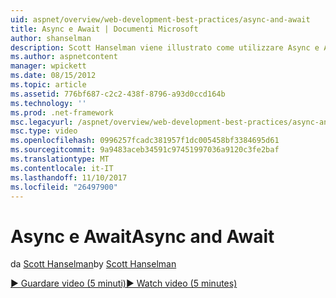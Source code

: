 ```yaml
---
uid: aspnet/overview/web-development-best-practices/async-and-await
title: Async e Await | Documenti Microsoft
author: shanselman
description: Scott Hanselman viene illustrato come utilizzare Async e Await supporto in ASP.NET 4.5.
ms.author: aspnetcontent
manager: wpickett
ms.date: 08/15/2012
ms.topic: article
ms.assetid: 776bf687-c2c2-438f-8796-a93d0ccd164b
ms.technology: ''
ms.prod: .net-framework
msc.legacyurl: /aspnet/overview/web-development-best-practices/async-and-await
msc.type: video
ms.openlocfilehash: 0996257fcadc381957f1dc005458bf3384695d61
ms.sourcegitcommit: 9a9483aceb34591c97451997036a9120c3fe2baf
ms.translationtype: MT
ms.contentlocale: it-IT
ms.lasthandoff: 11/10/2017
ms.locfileid: "26497900"
---
```

<a name="async-and-await"></a><span data-ttu-id="89c62-103">Async e Await</span><span class="sxs-lookup"><span data-stu-id="89c62-103">Async and Await</span></span>
====================
<span data-ttu-id="89c62-104">da [Scott Hanselman](https://github.com/shanselman)</span><span class="sxs-lookup"><span data-stu-id="89c62-104">by [Scott Hanselman](https://github.com/shanselman)</span></span>

[<span data-ttu-id="89c62-105">&#9654; Guardare video (5 minuti)</span><span class="sxs-lookup"><span data-stu-id="89c62-105">&#9654; Watch video (5 minutes)</span></span>](https://channel9.msdn.com/Blogs/ASP-NET-Site-Videos/async-and-await)
